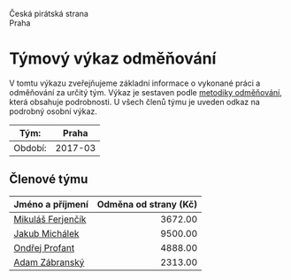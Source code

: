 Česká pirátská strana  
Praha

Týmový výkaz odměňování
===========================

V tomtu výkazu zveřejňujeme základní informace o vykonané práci a odměňování
za určitý tým. Výkaz je sestaven podle [metodiky odměňování][metodika],
která obsahuje podrobnosti. U všech členů týmu je uveden odkaz na podrobný osobní výkaz.

Tým:                     | Praha
-----------------------  | --------------------
Období:                  | 2017-03

Členové týmu
--------------

| Jméno a příjmení                        |   Odměna od strany (Kč) |
|:----------------------------------------|------------------------:|
| [Mikuláš Ferjenčík](mikulas-ferjencik/) |                 3672.00 |
| [Jakub Michálek](jakub-michalek/)       |                 9500.00 |
| [Ondřej Profant](ondrej-profant/)       |                 4888.00 |
| [Adam Zábranský](adam-zabransky/)       |                 2313.00 |


[metodika]: https://redmine.pirati.cz/projects/po/wiki/Odmenovani

